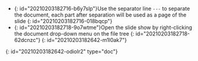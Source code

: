 * {: id="20210203182716-b6y7slp"}Use the separator line `---` to separate the document, each part after separation will be used as a page of the slide
  {: id="20210203182716-018bqcp"}
* {: id="20210203182718-9o7wtme"}Open the slide show by right-clicking the document drop-down menu on the file tree
  {: id="20210203182718-62dcnzc"}
{: id="20210203182642-m1l0ak7"}


{: id="20210203182642-odiolr2" type="doc"}

